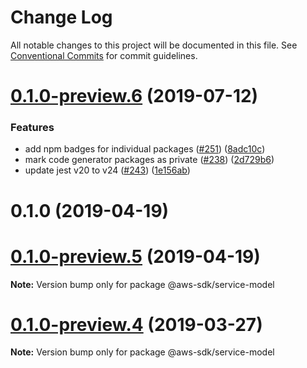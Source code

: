 # Change Log

All notable changes to this project will be documented in this file.
See [Conventional Commits](https://conventionalcommits.org) for commit guidelines.

# [0.1.0-preview.6](https://github.com/aws/aws-sdk-js-v3/compare/@aws-sdk/service-model@0.1.0-preview.4...@aws-sdk/service-model@0.1.0-preview.6) (2019-07-12)

### Features

- add npm badges for individual packages ([#251](https://github.com/aws/aws-sdk-js-v3/issues/251)) ([8adc10c](https://github.com/aws/aws-sdk-js-v3/commit/8adc10c))
- mark code generator packages as private ([#238](https://github.com/aws/aws-sdk-js-v3/issues/238)) ([2d729b6](https://github.com/aws/aws-sdk-js-v3/commit/2d729b6))
- update jest v20 to v24 ([#243](https://github.com/aws/aws-sdk-js-v3/issues/243)) ([1e156ab](https://github.com/aws/aws-sdk-js-v3/commit/1e156ab))

# 0.1.0 (2019-04-19)

# [0.1.0-preview.5](https://github.com/aws/aws-sdk-js-v3/compare/@aws-sdk/service-model@0.1.0-preview.4...@aws-sdk/service-model@0.1.0-preview.5) (2019-04-19)

**Note:** Version bump only for package @aws-sdk/service-model

# [0.1.0-preview.4](https://github.com/aws/aws-sdk-js-v3/compare/@aws-sdk/service-model@0.1.0-preview.3...@aws-sdk/service-model@0.1.0-preview.4) (2019-03-27)

**Note:** Version bump only for package @aws-sdk/service-model

